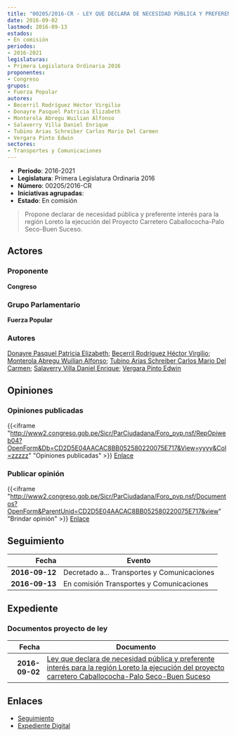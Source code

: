 ```yaml
---
title: "00205/2016-CR - LEY QUE DECLARA DE NECESIDAD PÚBLICA Y PREFERENTE INTERÉS PARA LA REGIÓN LORETO LA EJECUCIÓN DEL PROYECTO CARRETERO CABALLOCOCHA-PALO SECO-BUEN SUCESO"
date: 2016-09-02
lastmod: 2016-09-13
estados:
- En comisión
periodos:
- 2016-2021
legislaturas:
- Primera Legislatura Ordinaria 2016
proponentes:
- Congreso
grupos:
- Fuerza Popular
autores:
- Becerril Rodríguez Héctor Virgilio
- Donayre Pasquel Patricia Elizabeth
- Monterola Abregu Wuilian Alfonso
- Salaverry Villa Daniel Enrique
- Tubino Arias Schreiber Carlos Mario Del Carmen
- Vergara Pinto Edwin
sectores:
- Transportes y Comunicaciones
---
```

- **Periodo**: 2016-2021
- **Legislatura**: Primera Legislatura Ordinaria 2016
- **Número**: 00205/2016-CR
- **Iniciativas agrupadas**: 
- **Estado**: En comisión

> Propone declarar de necesidad pública y preferente interés para la región Loreto la ejecución del Proyecto Carretero Caballococha-Palo Seco-Buen Suceso.


## Actores

### Proponente

**Congreso**

### Grupo Parlamentario

**Fuerza Popular**

### Autores

[Donayre Pasquel Patricia Elizabeth](mailto:mailto:pdonayre@congreso.gob.pe); [Becerril Rodríguez Héctor Virgilio](mailto:mailto:hbecerril@congreso.gob.pe); [Monterola Abregu Wuilian Alfonso](mailto:mailto:wmonterola@congreso.gob.pe); [Tubino Arias Schreiber Carlos Mario Del Carmen](mailto:mailto:ctubino@congreso.gob.pe); [Salaverry Villa Daniel Enrique](mailto:mailto:dsalaverry@congreso.gob.pe); [Vergara Pinto Edwin](mailto:mailto:evergara@congreso.gob.pe)

## Opiniones

### Opiniones publicadas

{{<iframe "http://www2.congreso.gob.pe/Sicr/ParCiudadana/Foro_pvp.nsf/RepOpiweb04?OpenForm&Db=CD2D5E04AACAC8BB052580220075E717&View=yyyy&Col=zzzzz" "Opiniones publicadas" >}}
[Enlace](http://www2.congreso.gob.pe/Sicr/ParCiudadana/Foro_pvp.nsf/RepOpiweb04?OpenForm&Db=CD2D5E04AACAC8BB052580220075E717&View=yyyy&Col=zzzzz)

### Publicar opinión

{{<iframe "http://www2.congreso.gob.pe/Sicr/ParCiudadana/Foro_pvp.nsf/Documentos?OpenForm&ParentUnid=CD2D5E04AACAC8BB052580220075E717&view" "Brindar opinión" >}}
[Enlace](http://www2.congreso.gob.pe/Sicr/ParCiudadana/Foro_pvp.nsf/Documentos?OpenForm&ParentUnid=CD2D5E04AACAC8BB052580220075E717&view)


## Seguimiento

| Fecha | Evento |
|------:|--------|
| **2016-09-12** | Decretado a... Transportes y Comunicaciones |
| **2016-09-13** | En comisión Transportes y Comunicaciones |

## Expediente

### Documentos proyecto de ley

| Fecha | Documento |
|------:|-----------|
| **2016-09-02** | [Ley que declara de necesidad pública y preferente interés para la región Loreto la ejecución del proyecto carretero Caballococha-Palo Seco-Buen Suceso](http://www.leyes.congreso.gob.pe/Documentos/2016_2021/Proyectos_de_Ley_y_de_Resoluciones_Legislativas/PL0020520160902..pdf) |

## Enlaces

- [Seguimiento](http://www2.congreso.gob.pe/Sicr/TraDocEstProc/CLProLey2016.nsf/f7fff46988ca05b1052578e100829cc7/670dd6b9a6d5150c05258022007b954a?OpenDocument)
- [Expediente Digital](http://www2.congreso.gob.pe/Sicr/TraDocEstProc/Expvirt_2011.nsf/visbusqptramdoc1621/00205?opendocument)

